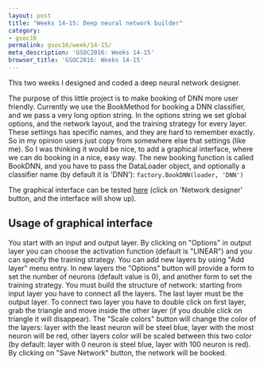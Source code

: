 ```yaml
---
layout: post
title: "Weeks 14-15: Deep neural network builder"
category:
- gsoc16
permalink: gsoc16/week/14-15/
meta_description: 'GSOC2016: Weeks 14-15'
browser_title: 'GSOC2016: Weeks 14-15'
---
```


This two weeks I designed and coded a deep neural network designer.

The purpose of this little project is to make booking of DNN more user friendly. Currently we use the BookMethod for booking a DNN classifier, and we pass a very long option string. In the options string we set global options, and the network layout, and the training strategy for every layer. These settings has specific names, and they are hard to remember exactly. So in my opinion users just copy from somewhere else that settings (like me). So I was thinking it would be nice, to add a graphical interface, where we can do booking in a nice, easy way. The new booking function is called BookDNN, and you have to pass the DataLoader object, and optionally a classifier name (by default it is 'DNN'): `factory.BookDNN(loader, 'DNN')`

The graphical interface can be tested <a href="https://rawgit.com/qati/DeepNetworkDesigner/master/test.html">here</a> (click on 'Network designer' button, and the interface will show up).

## Usage of graphical interface
You start with an input and output layer. By clicking on "Options" in output layer you can choose the activation function (default is "LINEAR") and you can specify the training strategy. You can add new layers by using "Add layer" menu entry. In new layers the "Options" button will provide a form to set the number of neurons (default value is 0), and another form to set the training strategy. You must build the structure of network: starting from input layer you have to connect all the layers. The last layer must be the output layer. To connect two layer you have to double click on first layer, grab the triangle and move inside the other layer (if you double click on triangle it will disappear). The "Scale colors" button will change the color of the layers: layer with the least neuron will be steel blue, layer with the most neuron will be red, other layers color will be scaled between this two color (by default: layer with 0 neuron is steel blue, layer with 100 neuron is red). By clicking on "Save Network" button, the network will be booked.
